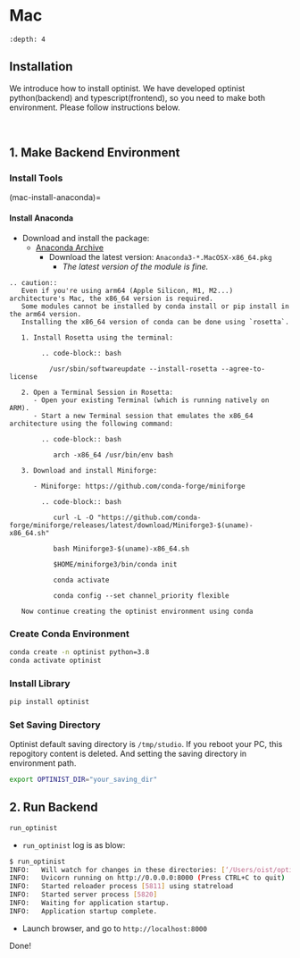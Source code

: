 Mac
=================

```{contents}
:depth: 4
```

## Installation

We introduce how to install optinist.
We have developed optinist python(backend) and typescript(frontend), so you need to make both environment.
Please follow instructions below.

<br />

## 1. Make Backend Environment

### Install Tools

(mac-install-anaconda)=

#### Install Anaconda

- Download and install the package:
  - [Anaconda Archive](https://repo.anaconda.com/archive/)
    - Download the latest version: `Anaconda3-*.MacOSX-x86_64.pkg`
      - *The latest version of the module is fine.*

```{eval-rst}
.. caution::
   Even if you're using arm64 (Apple Silicon, M1, M2...) architecture's Mac, the x86_64 version is required.
   Some modules cannot be installed by conda install or pip install in the arm64 version.
   Installing the x86_64 version of conda can be done using `rosetta`.

   1. Install Rosetta using the terminal:

        .. code-block:: bash

          /usr/sbin/softwareupdate --install-rosetta --agree-to-license

   2. Open a Terminal Session in Rosetta:
      - Open your existing Terminal (which is running natively on ARM).
      - Start a new Terminal session that emulates the x86_64 architecture using the following command:

        .. code-block:: bash

           arch -x86_64 /usr/bin/env bash

   3. Download and install Miniforge:

      - Miniforge: https://github.com/conda-forge/miniforge

        .. code-block:: bash

           curl -L -O "https://github.com/conda-forge/miniforge/releases/latest/download/Miniforge3-$(uname)-x86_64.sh"

           bash Miniforge3-$(uname)-x86_64.sh

           $HOME/miniforge3/bin/conda init

           conda activate

           conda config --set channel_priority flexible

   Now continue creating the optinist environment using conda
```

### Create Conda Environment

```bash
conda create -n optinist python=3.8
conda activate optinist
```


### Install Library

```bash
pip install optinist
```

### Set Saving Directory

Optinist default saving directory is `/tmp/studio`. If you reboot your PC, this repogitory content is deleted. And setting the saving directory in environment path.
```bash
export OPTINIST_DIR="your_saving_dir"
```

## 2. Run Backend

```bash
run_optinist
```
- `run_optinist` log is as blow:
```bash
$ run_optinist
INFO:   Will watch for changes in these directories: [‘/Users/oist/optinist/backend’]
INFO:   Uvicorn running on http://0.0.0.0:8000 (Press CTRL+C to quit)
INFO:   Started reloader process [5811] using statreload
INFO:   Started server process [5820]
INFO:   Waiting for application startup.
INFO:   Application startup complete.
```
- Launch browser, and go to `http://localhost:8000`

Done!
